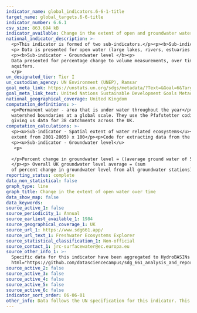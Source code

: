 ```yaml
---
indicator_name: global_indicators.6-6-1-title
target_name: global_targets.6-6-title
indicator_number: 6.6.1
csv_size: 863.694 kB
indicator_available: Change in the extent of open and groundwater water over time
national_indicator_description: >-
  <p>This indicator is formed of two sub-indicators.</p><p><b>Sub-indicator - Spatial extent of water related ecosystems</b>
  <p> Data is presented for open water (large lakes, rivers, estuaries and artificial waterbodies). Water body type is not yet included as a disaggregation.
  <p><b>Sub-indicator - Groundwater level </b><p>
  Data presented for percentage change to volume measurements, over time, of major groundwater
  aquifers.
  </p>
un_designated_tier: Tier I
un_custodian_agency: UN Environment (UNEP), Ramsar
goal_meta_link: https://unstats.un.org/sdgs/metadata/?Text=&Goal=6&Target=6.6
goal_meta_link_text: United Nations Sustainable Development Goals Metadata (PDF 4.0 MB)
national_geographical_coverage: United Kingdom
computation_definitions: >-
  <p>Permanent water - area that is under water throughout the year</p><p>Seasonal water - area that is under water for less than 12 months a year</p><p>Ephemeral water - area that is episodically under water in different years</p><p>HydroBASINS - a series of polygon layers that depict
  watershed boundaries at a global scale. They use the Pfafstetter coding system, which allows for analysis of catchment topology. Catchments  can be broken down  into smaller sub-basins; with each subdivision, the Pfafstetter level increases. Here, a Pfafstetter level of 6 was used,
  giving us data for 38 catchments across the UK.
computation_calculations: >-
  <p><u>Sub-indicator - Spatial extent of water related ecosystems</u><p>Proportion of area = (spatial extent / land area) x 100</p><p>Percent change in spatial extent from baseline = ((average spatial extent of 5 year period - average spatial extent from 2001-2005) / average spatial
  extent from 2001-2005) x 100</p><p>Code for extracting data from the Global Surface Water Explorer and aggreating water to UK boundaries and HydroBasins can be found in the <a href="https://github.com/datasciencecampus/sdg_661_analysis_and_reporting">Data Science Campus GitHub</a>
  <p><u>Sub-indicator - Groundwater level</u>
   <p>
     
  </p>Percent change in groundwater level = ((average ground water of 5 year period - average groundwater level from 1990-1994) / average spatial extent from 1990-1994) x 100 
  </p><p> Overall UK groundwater level average = (sum
  of percent change in groundwater level from all groundwater stations)/ total number of ground water stations * 100</p>
reporting_status: complete
data_non_statistical: false
graph_type: line
graph_title: Change in the extent of open water over time
data_show_map: false
data_keywords:
source_active_1: false
source_periodicity_1: Annual
source_earliest_available_1: 1984
source_geographical_coverage_1: UK
source_url_1: https://www.sdg661.app/
source_url_text_1: Freshwater Ecosystems Explorer
source_statistical_classification_1: Non-official
source_contact_1: jrc-surfacewater@ec.europa.eu
source_other_info_1: >-
  Specific data for this indicator have been aggregated to HydroBASINs Pfaffstetter level 6 using official UK boundaries. The data shown for this indicator and the code used to produce them can be found on the ONS <a
  html="https://github.com/datasciencecampus/sdg_661_analysis_and_reporting"> Data Science Campus Github</a>.
source_active_2: false
source_active_3: false
source_active_4: false
source_active_5: false
source_active_6: false
indicator_sort_order: 06-06-01
other_info: Data follows the UN specification for this indicator. This indicator has been identified in collaboration with topic experts.
---
```

